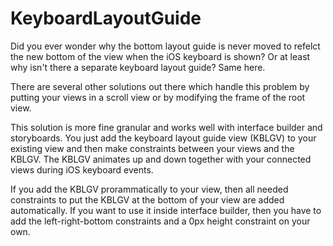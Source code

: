 # KeyboardLayoutGuide

Did you ever wonder why the bottom layout guide is never moved to refelct the new bottom of the view when the iOS keyboard is shown? Or at least why isn't there a separate keyboard layout guide? Same here.

There are several other solutions out there which handle this problem by putting your views in a scroll view or by modifying the frame of the root view. 

This solution is more fine granular and works well with interface builder and storyboards. You just add the keyboard layout guide view (KBLGV) to your existing view and then make constraints between your views and the KBLGV. The KBLGV animates up and down together with your connected views during iOS keyboard events.

If you add the KBLGV prorammatically to your view, then all needed constraints to put the KBLGV at the bottom of your view are added automatically. If you want to use it inside interface builder, then you have to add the left-right-bottom constraints and a 0px height constraint on your own.

